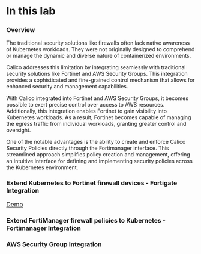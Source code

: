 # In this lab

### Overview

The traditional security solutions like firewalls often lack native awareness of Kubernetes workloads. They were not originally designed to comprehend or manage the dynamic and diverse nature of containerized environments.

Calico addresses this limitation by integrating seamlessly with traditional security solutions like Fortinet and AWS Security Groups. This integration provides a sophisticated and fine-grained control mechanism that allows for enhanced security and management capabilities.

With Calico integrated into Fortinet and AWS Security Groups, it becomes possible to exert precise control over access to AWS resources. Additionally, this integration enables Fortinet to gain visibility into Kubernetes workloads. As a result, Fortinet becomes capable of managing the egress traffic from individual workloads, granting greater control and oversight.

One of the notable advantages is the ability to create and enforce Calico Security Policies directly through the Fortimanager interface. This streamlined approach simplifies policy creation and management, offering an intuitive interface for defining and implementing security policies across the Kubernetes environment.

### Extend Kubernetes to Fortinet firewall devices - Fortigate Integration

<a href="https://drive.google.com/file/d/1NDphqsYbhhLo2ojYITA07GlisbzkCWbk/view" target="_blank"> <span style="font-size:16px;"> Demo </span></a>

### Extend FortiManager firewall policies to Kubernetes - Fortimanager Integration

### AWS Security Group Integration

